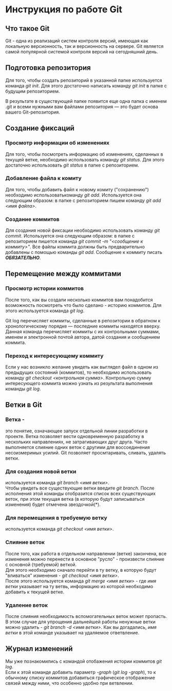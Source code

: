 # Инструкция по работе Git

## Что такое Git

Git - одна из реализаций систем контроля версий, имеющая как локальную версионность, так и версионность на сервере. Git является самой популярной системой контроля версий на сегодняшний день.

## Подготовка репозитория

Для того, чтобы создать репозиторий в указанной папке используется команда *git init*. Для этого достаточно написать команду *git init* в папке с будущим репозиторием. 

В результате в существующей папке появится еще одна папка с именем .git и всеми нужными вам файлами репозитория — это будет основа вашего Git-репозитория.

## Cоздание фиксаций

### Просмотр информации об изменениях

Для того, чтобы посмотреть информацию об изменениях, сделанных в текущей ветке, необходимо использовать команду *git status*. Для этого достаточно использовать *git status* в папке с репозиторием.

### Добавление файла к комиту

Для того, чтобы добавить файл к новому комиту ("сохранению") необходимо использоватькоманду *git add*. Используется она следующим образом: в папке с репозиторием пишем команду *git add <имя файла>*.

### Создание коммитов

Для создания новой фиксации необходимо использовать команду *git commit*. Используется она следующим образом: в папке с репозиторием пишется команда *git commit -m "<сообщение к коммиту>"*. Все файлы коммита должны быть предварительно добавлены с помощью команды *git add*. Сообщение к коммиту писать ***ОБЯЗАТЕЛЬНО***.

## Перемещение между коммитами

### Просмотр истории коммитов

После того, как вы создали несколько коммитов вам понадобится возможность посмотреть что было сделано - историю коммитов. Для этого используется команда *git log*.

Git log перечисляет коммиты, сделанные в репозитории в обратном к хронологическому порядке — последние коммиты находятся вверху. Данная команда перечисляет коммиты с их контрольными суммами, именем и электронной почтой автора, датой создания и сообщением коммита. 

### Переход к интересующему коммиту

Если у нас возникло желание увидеть как выглядел файл в одном из предыдущих состояний (коммитов), то необходимо использовать команду *git checkout <контрольная сумма>*. Контрольную сумму интересующего коммита можно узнать из результата выполнения команды *git log*.

## Ветки в Git 

### Ветка - 
это понятие, означающее запуск отдельной линии разработки в проекте. Ветка позволяет вести одновременную разработку в нескольких направлениях, не затрагивающих друг друга. Часто выполняется 
слияние одних веток с другими для воссоединения несоизмеримых усилий. 
Git позволяет просмтаривать, сливать, удалять ветки.

### Для создания новой ветки
используется команда *git branch <имя ветки>*.  
Чтобы увидеть все существующие ветки введите *git branch*. После исполнения этой команды отобразится список всех существующих веток, при этом текущая ветка (в которую будут записываться изменения) будет отмечена звездочкой(*).

### Для перемещения в требуемую ветку 
используется команда *git checkout <имя ветки>*.

### Слияние веток
После того, как работа в отдельном направлении (ветке) закончена, все изменения можно перенести в основное "русло" - произвести слияние с основной (требуемой) веткой.   
Для этого необходимо сначало перейти в ту ветку, в которую будут "вливаться" изменения - *git checkout <имя ветки>*.  
После этого используется команда *git merge <имя ветки>* - где *имя ветки* указывает на ту ветвь, информацию из которой необходимо добавить к текущей ветке.

### Удаление веток
После слияния необходимость вспомогательных веток может пропасть. В этом случае для упрощения дальнейшей работы ненужные ветки можно удалить - *git branch -d <имя ветки>*. Как вы догадались, *имя ветки* в этой команде указывает на удаляемое ответвление.

## Журнал изменений

Мы уже познакомились с командой отобажения истории коммитов *git log*.  
Если к этой команде добавить параметр *-graph* (*git log -graph*), то к обычному списку коммитов добавиться графическое отображение связей между ними, что особенно удобно при ветвлении.